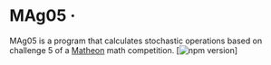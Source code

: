 # MAg05 &middot;

MAg05 is a program that calculates stochastic operations based on challenge 5 of a [Matheon](https://www.matheon.de) math competition.
[![npm version](15.0.0)]
